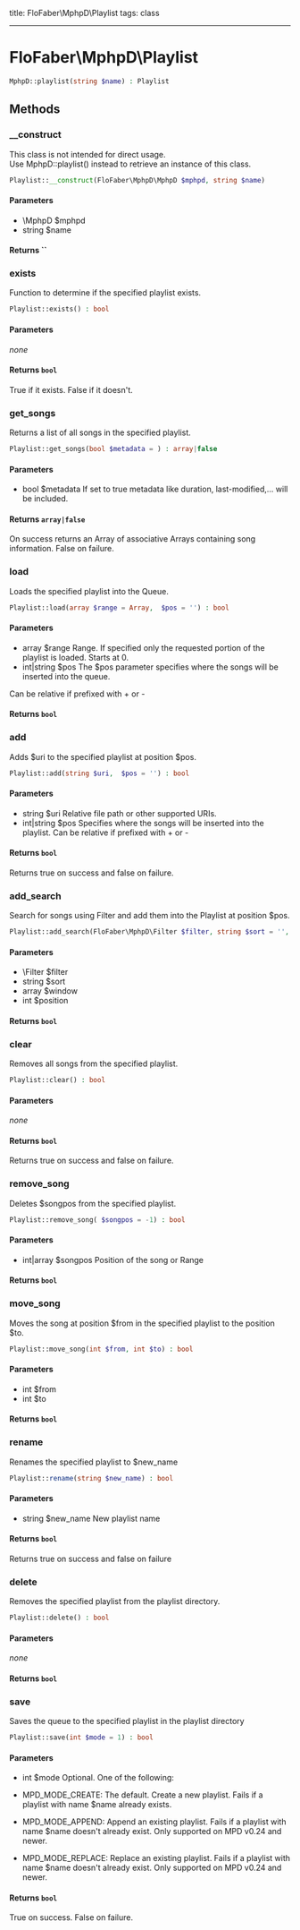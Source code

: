 title: FloFaber\MphpD\Playlist
tags: class

---

<h1 class="method-name">FloFaber\MphpD\Playlist</h1>
<p></p>

```php
MphpD::playlist(string $name) : Playlist
```

## Methods

<div class="method">
<h3 class="method-name">__construct</h3>
<p>This class is not intended for direct usage.<br>Use MphpD::playlist() instead to retrieve an instance of this class.</p>

```php
Playlist::__construct(FloFaber\MphpD\MphpD $mphpd, string $name)
```

#### Parameters

*  \MphpD $mphpd
*  string $name


#### Returns ``



</div><div class="method">
<h3 class="method-name">exists</h3>
<p>Function to determine if the specified playlist exists.<br></p>

```php
Playlist::exists() : bool
```

#### Parameters

*none*


#### Returns `bool`

True if it exists. False if it doesn't.


</div><div class="method">
<h3 class="method-name">get_songs</h3>
<p>Returns a list of all songs in the specified playlist.<br></p>

```php
Playlist::get_songs(bool $metadata = ) : array|false
```

#### Parameters

*  bool $metadata If set to true metadata like duration, last-modified,... will be included.


#### Returns `array|false`

On success returns an Array of associative Arrays containing song information. False on failure.


</div><div class="method">
<h3 class="method-name">load</h3>
<p>Loads the specified playlist into the Queue.<br></p>

```php
Playlist::load(array $range = Array,  $pos = '') : bool
```

#### Parameters

*  array $range Range. If specified only the requested portion of the playlist is loaded. Starts at 0.
*  int|string $pos The $pos parameter specifies where the songs will be inserted into the queue.

Can be relative if prefixed with + or -


#### Returns `bool`




</div><div class="method">
<h3 class="method-name">add</h3>
<p>Adds $uri to the specified playlist at position $pos.<br></p>

```php
Playlist::add(string $uri,  $pos = '') : bool
```

#### Parameters

*  string $uri Relative file path or other supported URIs.
*  int|string $pos Specifies where the songs will be inserted into the playlist.
Can be relative if prefixed with + or -


#### Returns `bool`

Returns true on success and false on failure.


</div><div class="method">
<h3 class="method-name">add_search</h3>
<p>Search for songs using Filter and add them into the Playlist at position $pos.<br></p>

```php
Playlist::add_search(FloFaber\MphpD\Filter $filter, string $sort = '', array $window = Array, int $position = -1) : bool
```

#### Parameters

*  \Filter $filter
*  string $sort
*  array $window
*  int $position


#### Returns `bool`




</div><div class="method">
<h3 class="method-name">clear</h3>
<p>Removes all songs from the specified playlist.<br></p>

```php
Playlist::clear() : bool
```

#### Parameters

*none*


#### Returns `bool`

Returns true on success and false on failure.


</div><div class="method">
<h3 class="method-name">remove_song</h3>
<p>Deletes $songpos from the specified playlist.<br></p>

```php
Playlist::remove_song( $songpos = -1) : bool
```

#### Parameters

*  int|array $songpos Position of the song or Range


#### Returns `bool`




</div><div class="method">
<h3 class="method-name">move_song</h3>
<p>Moves the song at position $from in the specified playlist to the position $to.<br></p>

```php
Playlist::move_song(int $from, int $to) : bool
```

#### Parameters

*  int $from
*  int $to


#### Returns `bool`




</div><div class="method">
<h3 class="method-name">rename</h3>
<p>Renames the specified playlist to $new_name<br></p>

```php
Playlist::rename(string $new_name) : bool
```

#### Parameters

*  string $new_name New playlist name


#### Returns `bool`

Returns true on success and false on failure


</div><div class="method">
<h3 class="method-name">delete</h3>
<p>Removes the specified playlist from the playlist directory.<br></p>

```php
Playlist::delete() : bool
```

#### Parameters

*none*


#### Returns `bool`




</div><div class="method">
<h3 class="method-name">save</h3>
<p>Saves the queue to the specified playlist in the playlist directory<br></p>

```php
Playlist::save(int $mode = 1) : bool
```

#### Parameters

*  int $mode Optional. One of the following:

* MPD_MODE_CREATE: The default. Create a new playlist. Fails if a playlist with name $name already exists.

* MPD_MODE_APPEND: Append an existing playlist. Fails if a playlist with name $name doesn't already exist.
                   Only supported on MPD v0.24 and newer.

* MPD_MODE_REPLACE: Replace an existing playlist. Fails if a playlist with name $name doesn't already exist.
                    Only supported on MPD v0.24 and newer.


#### Returns `bool`

True on success. False on failure.


</div>